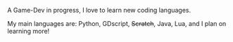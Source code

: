 A Game-Dev in progress, I love to learn new coding languages.

My main languages are:
Python,
GDscript,
~~Scratch~~,
Java,
Lua,
and I plan on learning more!
